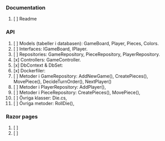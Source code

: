 ### Documentation
1. [ ]  Readme

### 

### API
1. [ ]  Models (tabeller i databasen): GameBoard, Player, Pieces, Colors.
1. [ ]  Interfaces: IGameBoard, IPlayer.
3. [ ]  Repositories: GameRepository, PieceRepository, PlayerRepository.
4. [x]  Controllers: GameController.
5. [x]  DbContext & DbSet:
6. [x]  Dockerfiler:
7. [ ]  Metoder i GameRepository: AddNewGame(), CreatePieces(), MovePiece(), DecideTurnOrder(), NextPlayer()
8. [ ]  Metoder i PlayerRepository: AddPlayer(),
9. [ ]  Metoder i PieceRepository: CreatePieces(), MovePiece(),
10. [ ]  Övriga klasser: Die.cs, 
11. [ ] Övriga metoder: RollDie(),    

### Razor pages
1. [ ]  
1. [ ]  
